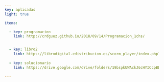 ```yaml
---
key: aplicadas
light: true

items:

  - key: programacion
    link: http://crdguez.github.io/2018/09/14/Programacion_1chs/


  - key: libro2
    link: https://librodigital.edistribucion.es/scorm_player/index.php?licencia=CGGJ-CCPY-XB7V-HZ3B&urllibro=L2JpYmxpb3RlY2EtYW5heWEvbGlicm8vMTg5MDYzMS82MDRiODAwMDk0MTZhM2I4ZmNkYTgwMmQ0MGJmZjBjODhmYWJiODAxMDAyN2QyMWFmZDA2ZjdlODIwZTZjMmRhLTI4NDM1LTIwMTgwOTI4MTA0MDIzL2luZGV4Lmh0bWw= 
  
  - key: solucionario
    link: https://drive.google.com/drive/folders/19bspkUWAckJ6cHYICcpBDNooiXEGGFLt?usp=sharing

---
```

